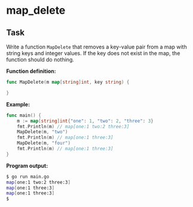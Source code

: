 # map_delete

## Task

Write a function `MapDelete` that removes a key-value pair from a map with string keys and integer values. If the key does not exist in the map, the function should do nothing.

**Function definition:**

```go
func MapDelete(m map[string]int, key string) {

}
```

**Example:**

```go
func main() {
    m := map[string]int{"one": 1, "two": 2, "three": 3}
    fmt.Println(m) // map[one:1 two:2 three:3]
    MapDelete(m, "two")
    fmt.Println(m) // map[one:1 three:3]
    MapDelete(m, "four")
    fmt.Println(m) // map[one:1 three:3]
}
```

**Program output:**

```sh
$ go run main.go
map[one:1 two:2 three:3]
map[one:1 three:3]
map[one:1 three:3]
$
```
